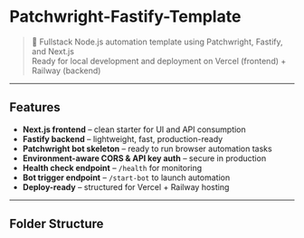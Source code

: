 # Patchwright-Fastify-Template

> 🚀 Fullstack Node.js automation template using Patchwright, Fastify, and Next.js  
> Ready for local development and deployment on Vercel (frontend) + Railway (backend)

---

## Features

- **Next.js frontend** – clean starter for UI and API consumption  
- **Fastify backend** – lightweight, fast, production-ready  
- **Patchwright bot skeleton** – ready to run browser automation tasks  
- **Environment-aware CORS & API key auth** – secure in production  
- **Health check endpoint** – `/health` for monitoring  
- **Bot trigger endpoint** – `/start-bot` to launch automation  
- **Deploy-ready** – structured for Vercel + Railway hosting  

---

## Folder Structure

